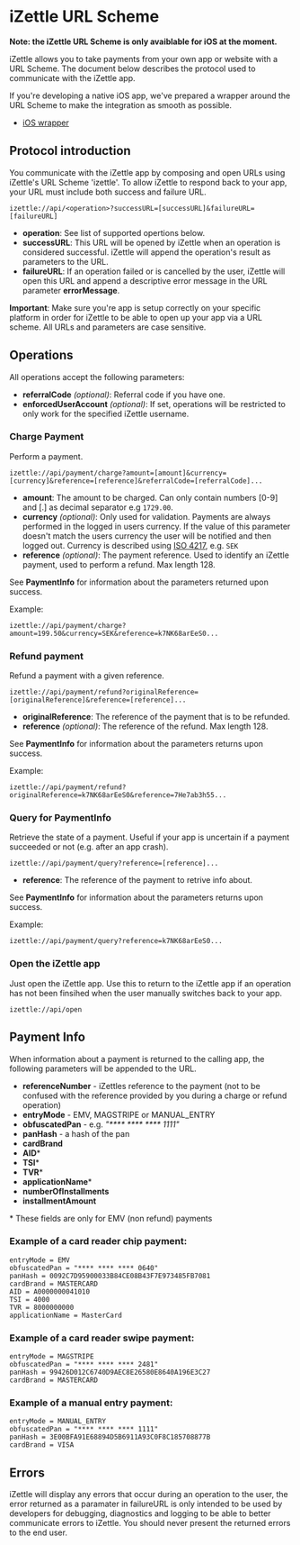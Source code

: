 # iZettle URL Scheme

**Note: the iZettle URL Scheme is only avaiblable for iOS at the moment.**

iZettle allows you to take payments from your own app or website with a URL Scheme. The document below describes the protocol used to communicate with the iZettle app.

If you're developing a native iOS app, we've prepared a wrapper around the URL Scheme to make the integration as smooth as possible.

* [iOS wrapper](http://github.com/iZettle/URL-Scheme/iOS)

## Protocol introduction

You communicate with the iZettle app by composing and open URLs using iZettle's URL Scheme 'izettle'. To allow iZettle to respond back to your app, your URL must include both success and failure URL. 

	izettle://api/<operation>?successURL=[successURL]&failureURL=[failureURL]

- **operation**: See list of supported opertions below.
- **successURL**: This URL will be opened by iZettle when an operation is considered successful. iZettle  will append the operation's result as parameters to the URL.
- **failureURL**: If an operation failed or is cancelled by the user, iZettle will open this URL and append a descriptive error message in the URL parameter **errorMessage**.

**Important**: Make sure you're app is setup correctly on your specific platform in order for iZettle to be able to open up your app via a URL scheme. All URLs and parameters are case sensitive.



## Operations

All operations accept the following parameters:

- **referralCode** _(optional)_: Referral code if you have one.
- **enforcedUserAccount** _(optional)_: If set, operations will be restricted to only work for the specified iZettle username. 


### Charge Payment

Perform a payment. 

	izettle://api/payment/charge?amount=[amount]&currency=[currency]&reference=[reference]&referralCode=[referralCode]...

- **amount**: The amount to be charged. Can only contain numbers [0-9] and [.] as decimal separator e.g `1729.00`.
- **currency** _(optional)_: Only used for validation. Payments are always performed in the logged in users currency. If the value of this parameter doesn't match the users currency the user will be notified and then logged out. Currency is described using [ISO 4217](http://www.xe.com/iso4217.php), e.g. `SEK`
- **reference** _(optional)_: The payment reference. Used to identify an iZettle payment, used to perform a refund. Max length 128.

See **PaymentInfo** for information about the parameters returned upon success.

Example:
	
	izettle://api/payment/charge?amount=199.50&currency=SEK&reference=k7NK68arEeS0...

### Refund payment

Refund a payment with a given reference.

	izettle://api/payment/refund?originalReference=[originalReference]&reference=[reference]...

- **originalReference**: The reference of the payment that is to be refunded.
- **reference** _(optional)_: The reference of the refund. Max length 128.

See **PaymentInfo** for information about the parameters returns upon success.

Example:
	
	izettle://api/payment/refund?originalReference=k7NK68arEeS0&reference=7He7ab3h55...

### Query for PaymentInfo

Retrieve the state of a payment. Useful if your app is uncertain if a payment succeeded or not (e.g. after an app crash).

	izettle://api/payment/query?reference=[reference]...

- **reference**: The reference of the payment to retrive info about.

See **PaymentInfo** for information about the parameters returns upon success.

Example:
	
	izettle://api/payment/query?reference=k7NK68arEeS0...

### Open the iZettle app

Just open the iZettle app. Use this to return to the iZettle app if an operation has not been finsihed when the user manually switches back to your app.

	izettle://api/open


## Payment Info

When information about a payment is returned to the calling app, the following parameters will be appended to the URL.

- **referenceNumber** - iZettles reference to the payment (not to be confused with the reference provided by you during a charge or refund operation)
- **entryMode** - EMV, MAGSTRIPE or MANUAL_ENTRY
- **obfuscatedPan** - e.g. _"\*\*\*\* \*\*\*\* \*\*\*\* 1111"_
- **panHash** - a hash of the pan
- **cardBrand**
- **AID***
- **TSI***
- **TVR***
- **applicationName***
- **numberOfInstallments**
- **installmentAmount**

\* These fields are only for EMV (non refund) payments

### Example of a card reader chip payment:

	entryMode = EMV
	obfuscatedPan = "**** **** **** 0640"
	panHash = 0092C7D95900033B84CE08B43F7E973485FB7081
	cardBrand = MASTERCARD
    AID = A0000000041010
    TSI = 4000
    TVR = 8000000000
    applicationName = MasterCard
    
### Example of a card reader swipe payment:

    entryMode = MAGSTRIPE
    obfuscatedPan = "**** **** **** 2481"
    panHash = 99426D012C6740D9AEC8E26580E8640A196E3C27
    cardBrand = MASTERCARD

### Example of a manual entry payment:

	entryMode = MANUAL_ENTRY
    obfuscatedPan = "**** **** **** 1111"
    panHash = 3E00BFA91E68894D5B6911A93C0F8C185708877B
    cardBrand = VISA


## Errors
iZettle will display any errors that occur during an operation to the user, the error returned as a paramater in failureURL is only intended to be used by developers for debugging, diagnostics and logging to be able to better communicate errors to iZettle. You should never present the returned errors to the end user.
